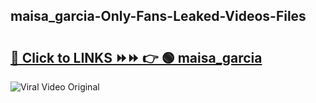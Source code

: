 
 ## maisa_garcia-Only-Fans-Leaked-Videos-Files

# <h2><a href="https://mediaupload.pro?maisa_garcia">🔗 Click to LINKS ⏩⏩ 👉 🟢 maisa_garcia </a></h2>

<a href="https://mediaupload.pro?maisa_garcia" rel="nofollow" data-target="animated-image.originalLink"><img src="https://i.ibb.co.com/xMMVF88/686577567.gif" alt="Viral Video Original" style="max-width: 100%; display: inline-block;" data-target="animated-image.originalImage"></a>